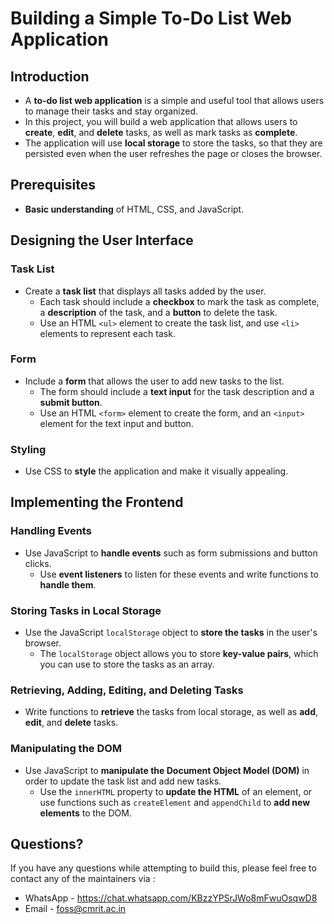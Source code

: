 # Building a Simple To-Do List Web Application

## Introduction

- A **to-do list web application** is a simple and useful tool that allows users to manage their tasks and stay organized.
- In this project, you will build a web application that allows users to **create**, **edit**, and **delete** tasks, as well as mark tasks as **complete**.
- The application will use **local storage** to store the tasks, so that they are persisted even when the user refreshes the page or closes the browser.

## Prerequisites

- **Basic understanding** of HTML, CSS, and JavaScript.

## Designing the User Interface

### Task List

- Create a **task list** that displays all tasks added by the user.
  - Each task should include a **checkbox** to mark the task as complete, a **description** of the task, and a **button** to delete the task.
  - Use an HTML `<ul>` element to create the task list, and use `<li>` elements to represent each task.

### Form

- Include a **form** that allows the user to add new tasks to the list.
  - The form should include a **text input** for the task description and a **submit button**.
  - Use an HTML `<form>` element to create the form, and an `<input>` element for the text input and button.

### Styling

- Use CSS to **style** the application and make it visually appealing.

## Implementing the Frontend

### Handling Events

- Use JavaScript to **handle events** such as form submissions and button clicks.
  - Use **event listeners** to listen for these events and write functions to **handle them**.

### Storing Tasks in Local Storage

- Use the JavaScript `localStorage` object to **store the tasks** in the user's browser.
  - The `localStorage` object allows you to store **key-value pairs**, which you can use to store the tasks as an array.

### Retrieving, Adding, Editing, and Deleting Tasks

- Write functions to **retrieve** the tasks from local storage, as well as **add**, **edit**, and **delete** tasks.

### Manipulating the DOM

- Use JavaScript to **manipulate the Document Object Model (DOM)** in order to update the task list and add new tasks.
  - Use the `innerHTML` property to **update the HTML** of an element, or use functions such as `createElement` and `appendChild` to **add new elements** to the DOM.

## Questions?

If you have any questions while attempting to build this, please feel free to contact any of the maintainers via :
- WhatsApp - https://chat.whatsapp.com/KBzzYPSrJWo8mFwuOsqwD8
- Email - foss@cmrit.ac.in
